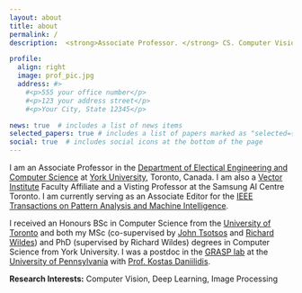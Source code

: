 ```yaml
---
layout: about
title: about
permalink: /
description:  <strong>Associate Professor. </strong> CS. Computer Vision. Machine Learning #<a href="#">Affiliations</a>. Address. Contacts. Moto. Etc.

profile:
  align: right
  image: prof_pic.jpg
  address: #>
    #<p>555 your office number</p>
    #<p>123 your address street</p>
    #<p>Your City, State 12345</p>

news: true  # includes a list of news items
selected_papers: true # includes a list of papers marked as "selected={true}"
social: true  # includes social icons at the bottom of the page
---
```


I am an Associate Professor in the [Department of Electical Engineering and Computer Science](http://eecs.lassonde.yorku.ca) at [York University](https://www.yorku.ca), Toronto, Canada.  I am also a [Vector Institute](https://vectorinstitute.ai) Faculty Affiliate and a Visting Professor at the Samsung AI Centre Toronto.  I am currently serving as an
Associate Editor for the [IEEE Transactions on Pattern Analysis and Machine Intelligence](https://www.computer.org/csdl/journal/tp).

I received an Honours BSc in Computer Science from the [University of Toronto](https://web.cs.toronto.edu) and both my MSc (co-supervised by [John Tsotsos](http://www.cse.yorku.ca/~tsotsos/Tsotsos/Home.html) and [Richard Wildes](http://www.cse.yorku.ca/~wildes)) and PhD (supervised by Richard Wildes) degrees in Computer Science from York University.  I was a postdoc in the [GRASP lab](https://www.grasp.upenn.edu) at the [University of Pennsylvania](https://www.upenn.edu) with [Prof. Kostas Daniilidis](https://www.cis.upenn.edu/~kostas/).

 <strong> Research Interests:</strong> Computer Vision, Deep Learning, Image Processing